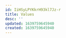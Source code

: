 ```yaml
---
id: IiHSyLPYKkrH93kl7Jz-r
title: Values
desc: ''
updated: 1639759645940
created: 1639759645940
---
```


